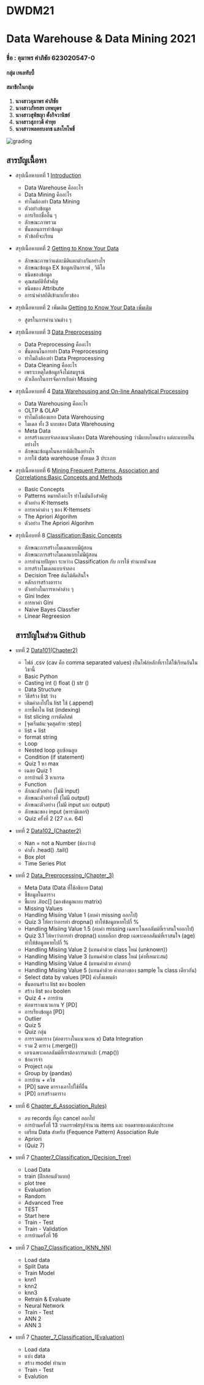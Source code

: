 # DWDM21
# **Data Warehouse &amp; Data Mining 2021**

### ชื่อ : **อุมาพร คำภิชัย 623020547-0**

#### **กลุ่ม เทเลทับบี้**
#### **สมาชิกในกลุ่ม**
1. **นางสาวอุมาพร       คำภิชัย**
2. **นางสาวภัทรสร       เทพบุตร**
3. **นางสาวสุพิชญา      ตั้งกิจวานิชย์**
4. **นางสาวสุภาวดี       คำทุย**
5. **นางสาวพลอยบงกช   แสงโทโพธิ์**

![grading](DWDM21.jpg)

## **สารบัญเนื้อหา**

* สรุปเนื้อหาบทที่ 1 [Introduction](https://github.com/Umaporn19/DWDM21/blob/main/%E0%B8%AA%E0%B8%A3%E0%B8%B8%E0%B8%9B%20Chapter%201.pdf)
  * Data Warehouse คืออะไร
  * Data Mining คืออะไร 
  * ทำไมต้องทำ Data Mining
  * ตัวอย่างข้อมูล
  * การเรียกชื่ออื่น ๆ 
  * ลักษณะภาพรวม
  * ขั้นตอนการทำข้อมูล
  * หัวข้อที่จะเรียน
  
* สรุปเนื้อหาบทที่ 2 [Getting to Know Your Data](https://github.com/Umaporn19/DWDM21/blob/main/%E0%B8%AA%E0%B8%A3%E0%B8%B8%E0%B8%9B%20Chapter%202.pdf)
  * ลักษณะภาพว่าแต่ละมิติแตกต่างกันอย่างไร
  * ลักษณะข้อมูล EX ข้อมูลเป้นกราฟ , วิดีโอ
  * ชนิดของข้อมูล
  * คุณสมบัติที่สำคัญ
  * ชนิดของ Attribute
  * การนำค่าสถิติเข้ามาเกี่ยวข้อง    
*  สรุปเนื้อหาบทที่ 2 เพิ่มเติม [Getting to Know Your Data เพิ่มเติม](https://github.com/Umaporn19/DWDM21/blob/main/%E0%B8%AA%E0%B8%A3%E0%B8%B8%E0%B8%9B%20Chapter%202%20(%E0%B8%95%E0%B9%88%E0%B8%AD).pdf)
    * สูตรในการคำนวณต่าง ๆ
*  สรุปเนื้อหาบทที่ 3 [Data Preprocessing](https://github.com/Umaporn19/DWDM21/blob/main/%E0%B8%AA%E0%B8%A3%E0%B8%B8%E0%B8%9B%20Chapter%203.pdf)
   * Data Preprocessing คืออะไร
   * ขั้นตอนในการทำ Data Preprocessing
   * ทำไมถึงต้องทำ Data Preprocessing
   * Data Cleaning คืออะไร
   * เพราะเหตุใดข้อมูลจึงไม่สมบูรณ์
   * ตัวเลือกในการจัดการกับค่า Missing
* สรุปเนื้อหาบทที่ 4 [Data Warehousing and On-line Anaalytical Processing](https://github.com/Umaporn19/DWDM21/blob/main/%E0%B8%AA%E0%B8%A3%E0%B8%B8%E0%B8%9B%20Chapter%204%20%E0%B9%80%E0%B8%9E%E0%B8%B4%E0%B9%88%E0%B8%A1%E0%B9%80%E0%B8%95%E0%B8%B4%E0%B8%A1.pdf)
   * Data Warehousing คืออะไร
   * OLTP & OLAP
   * ทำไมถึงต้องแยก Data Warehousing
   * โมเดล ทั้ง 3 แบบของ Data Warehousing
   * Meta Data
   * การสร้างแบบจำลองแนวคิดของ Data Warehousing ว่ามีแบบไหนบ้าง แต่ละแบบเป็นอย่างไร
   * ลักษณะข้อมูลในหลายมิติเป็นอย่างไร
   * การใช้ data warehouse ทั้งหมด 3 ประเภท 
* สรุปเนื้อหาบทที่ 6 [Mining Frequent Patterns, Association and Correlations:Basic Concepts and Methods](https://github.com/Umaporn19/DWDM21/blob/main/%E0%B8%AA%E0%B8%A3%E0%B8%B8%E0%B8%9B%20Chapter%206%20%E0%B9%80%E0%B8%9E%E0%B8%B4%E0%B9%88%E0%B8%A1%E0%B9%80%E0%B8%95%E0%B8%B4%E0%B8%A1.pdf)
   * Basic Concepts
   * Patterns หมายถึงอะไร ทำไมมันถึงสำคัญ
   * ตัวอย่าง K-Itemsets
   * การหาค่าต่าง ๆ ของ K-Itemsets
   * The Apriori Algorihm
   * ตัวอย่าง The Apriori Algorihm
* สรุปเนื้อบทที่ 8 [Classification:Basic Concepts](https://github.com/Umaporn19/DWDM21/blob/main/%E0%B8%AA%E0%B8%A3%E0%B8%B8%E0%B8%9B%20Chapter%208%20%E0%B9%80%E0%B8%9E%E0%B8%B4%E0%B9%88%E0%B8%A1%E0%B9%80%E0%B8%95%E0%B8%B4%E0%B8%A1.pdf) 
   * ลักษณะการสร้างโมเดลแบบมีผู้สอน 
   * ลักษณะการสร้างโมเดลแบบไม่มีผู้สอน
   * การทำนายปัญหา ระหว่าง Classification กับ การใช้ ทำนายตัวเลข
   * การสร้างโมเดลแบบจำลอง
   * Decision Tree ต้นไม้ตัดสินใจ
   * หลักการสร้างตาราง
   * ตัวอย่างในการหาค่าต่าง ๆ 
   * Gini Index
   * การหาค่า Gini
   * Naive Bayes Classfier 
   * Linear Regreesion 
  
  
  ## สารบัญในส่วน Github
  
* บทที่ 2 [Data101(Chapter2)](https://github.com/Umaporn19/DWDM21/blob/main/Data101(Chapter2).ipynb)
  * ไฟล์ .csv (cav คือ comma separated values) เป็นไฟล์หลักที่เราได้ใช้เรียนกันในวิชานี้
  * Basic Python
  * Casting int () float () str ()
  * Data Structure 
  * วิธีสร้าง list ว่าง
  * เติมค่าลงไปใน list ใช้ (.append)
  * การชี้ค่าใน list (indexing)
  * list slicing การตัดลิสต์
  * [จุดเริ่มต้น:จุดสุดท้าย :step]
  * list + list
  * format string
  * Loop
  * Nested loop ลูบซ้อนลูบ
  * Condition (if statement)
  * Quiz 1 หา max
  * เฉลย Quiz 1
  * การบ้านที่ 3 หาเกรด
  * Function
  * ลักณะตัวอย่าง (ไม่มี input)
  * ลักษณะตัวอย่างที่ (ไม่มี output)
  * ลักษณะตัวอย่าง (ไม่มี input และ output)
  * ลักษณะของ input (พารามิเตอร์)
  * Quiz ครั้งที่ 2 (27 ก.ค. 64)
* บทที่ 2 [Data102_(Chapter2)](https://github.com/Umaporn19/DWDM21/blob/main/Data102_(Chapter2).ipynb)
  * Nan = not a Number (ช่องว่าง)
  * คำสั่ง .head() .tail()
  * Box plot
  * Time Series Plot
* บทที่ 2 [Data_Preprocessing_(Chapter_3)](https://github.com/Umaporn19/DWDM21/blob/main/Data_Preprocessing_(Chapter_3).ipynb)
  * Meta Data (Data ที่ใช้อธิบาย Data)
  * ชี้ข้อมูลในตาราง
  * ชี้แบบ .iloc[] (มองข้อมูลแบบ matrix)
  * Missing Values
  * Handling Misiing Value 1 (ลบค่า missing ออกไป)
  * Quiz 3 ให้หาว่าการทำ dropna() ทำให้ข้อมูลหายไปกี่ %
  * Handling Misiing Value 1.5 (ลบค่า missing เฉพาะในคอลัมม์ที่เราสนใจออกไป)
  * Quiz 3.1 ให้หาว่าการทำ dropna() แบบเลือก drop เฉพาะคอลลัมม์ที่เราสนใจ (age) ทำให้ข้อมูลหายไปกี่ %
  * Handling Misiing Value 2 (แทนค่าด้วย class ใหม่ (unknown))
  * Handling Misiing Value 3 (แทนค่าด้วย class ใหม่ (ค่าที่เหมาะสม)
  * Handling Misiing Value 4 (แทนค่าด้วย ค่ากลาง)
  * Handling Misiing Value 5 (แทนค่าด้วย ค่ากลางของ sample ใน class เดียวกัน)
  * Select data by values [PD] คำสั่งแพนด้า
  * ขั้นตอนสร้าง list ของ boolen
  * สร้าง list ของ boolen
  * Quiz 4 + การบ้าน
  * ต่อตารางแนวแกน Y [PD]
  * การเรียงข้อมูล [PD]
  * Outlier
  * Quiz 5
  * Quiz กลุ่ม 
  * การรวมตาราง (ต่อตารางในแนวแกน x) Data Integration
  * รวม 2 ตาราง (.merge())
  * เอาเฉพาะคอลลัมม์ที่เราต้องการมาแปะ (.map())
  * ข้อควรจำ
  * Project กลุ่ม
  * Group by (pandas)
  * การบ้าน + ควิซ
  * [PD] save ตารางเอาไปใช้ที่อื่น
  * [PD] การสร้างตาราง
* บทที่ 6 [Chapter_6_Association_Rules)](https://github.com/Umaporn19/DWDM21/blob/main/Chapter_6_Association_Rules.ipynb)
  * ลบ records ที่ถูก cancel ออกไป
  * การบ้านครั้งที่ 13 วาดกราฟสรุปจำนวน items และ ยอดขายของแต่ละประเทศ
  * เตรียม Data สำหรับ (Fequence Pattern) Association Rule
  * Apriori
  * (Quiz 7) 
* บทที่ 7 [Chapter7_Classification_(Decision_Tree)](https://github.com/Umaporn19/DWDM21/blob/main/Chapter7_Classification_(Decision_Tree).ipynb)
  * Load Data
  * train (ฝึกสอนตัวแบบ)
  * plot tree
  * Evaluation
  * Random
  * Advanced Tree
  * TEST
  * Start here
  * Train - Test
  * Train - Validation
  * การบ้านครั้งที่ 16
* บทที่ 7 [Chap7_Classification_(KNN_NN)](https://github.com/Umaporn19/DWDM21/blob/main/Chap7_Classification_(KNN_NN).ipynb)
  * Load data
  * Split Data
  * Train Model
  * knn1
  * knn2
  * knn3
  * Retrain & Evaluate
  * Neural Network
  * Train - Test
  * ANN 2
  * ANN 3 
* บทที่ 7 [Chapter_7_Classification_(Evaluation)](https://github.com/Umaporn19/DWDM21/blob/main/Chapter_7_Classification_(Evaluation).ipynb)
  * Load data
  * แบ่ง data
  * สร้าง model ทำนาย
  * Train - Test
  * Evalution 


 
        
    

